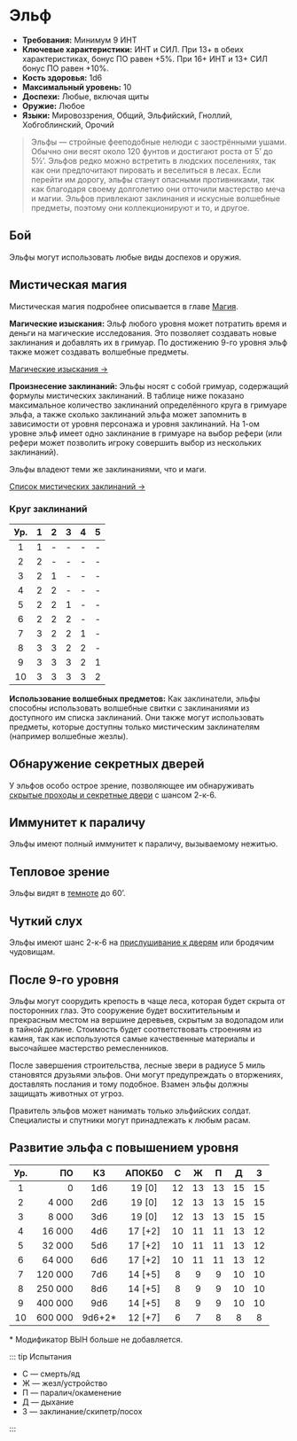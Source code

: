 # Эльф

-   **Требования:** Минимум 9 ИНТ
-   **Ключевые характеристики:** ИНТ и СИЛ. При 13+ в обеих характеристиках, бонус ПО равен +5%. При 16+ ИНТ и 13+ СИЛ бонус ПО равен +10%.
-   **Кость здоровья:** 1d6
-   **Максимальный уровень:** 10
-   **Доспехи:** Любые, включая щиты
-   **Оружие:** Любое
-   **Языки:** Мировоззрения, Общий, Эльфийский, Гноллий, Хобгоблинский, Орочий

> Эльфы — стройные фееподобные нелюди с заострёнными ушами. Обычно они весят около 120 фунтов и достигают роста от 5’ до 5½’. Эльфов редко можно встретить в людских поселениях, так как они предпочитают пировать и веселиться в лесах. Если перейти им дорогу, эльфы станут опасными противниками, так как благодаря своему долголетию они отточили мастерство меча и магии. Эльфов привлекают заклинания и искусные волшебные предметы, поэтому они коллекционируют и то, и другое.

## Бой

Эльфы могут использовать любые виды доспехов и оружия.

## Мистическая магия

Мистическая магия подробнее описывается в главе [Магия](../../magic/magic/spells#мистическая-магия).

**Магические изыскания:** Эльф любого уровня может потратить время и деньги на магические исследования. Это позволяет создавать новые заклинания и добавлять их в гримуар. По достижению 9-го уровня эльф также может создавать волшебные предметы.

[Магические изыскания ->](../../magic/magic/magical-research)

**Произнесение заклинаний:** Эльфы носят с собой гримуар, содержащий формулы мистических заклинаний. В таблице ниже показано максимальное количество заклинаний определённого круга в гримуаре эльфа, а также сколько заклинаний эльфа может запомнить в зависимости от уровня персонажа и уровня заклинаний. На 1-ом уровне эльф имеет одно заклинание в гримуаре на выбор рефери (или рефери может позволить игроку совершить выбор из нескольких заклинаний).

Эльфы владеют теми же заклинаниями, что и маги.

[Список мистических заклинаний ->](../../magic/arcane/arcane-spells)

### Круг заклинаний

| Ур. |  1  |  2  |  3  |  4  |  5  |
| :-: | :-: | :-: | :-: | :-: | :-: |
|  1  |  1  |  -  |  -  |  -  |  -  |
|  2  |  2  |  -  |  -  |  -  |  -  |
|  3  |  2  |  1  |  -  |  -  |  -  |
|  4  |  2  |  2  |  -  |  -  |  -  |
|  5  |  2  |  2  |  1  |  -  |  -  |
|  6  |  2  |  2  |  2  |  -  |  -  |
|  7  |  3  |  2  |  2  |  1  |  -  |
|  8  |  3  |  3  |  2  |  2  |  -  |
|  9  |  3  |  3  |  3  |  2  |  1  |
| 10  |  3  |  3  |  3  |  3  |  2  |

**Использование волшебных предметов:** Как заклинатели, эльфы способны использовать волшебные свитки с заклинаниями из доступного им списка заклинаний. Они также могут использовать предметы, которые доступны только мистическим заклинателям (например волшебные жезлы).

## Обнаружение секретных дверей

У эльфов особо острое зрение, позволяющее им обнаруживать [скрытые проходы и секретные двери](../../adventures/adventuring/dungeon-adventuring#секретные-двери) с шансом 2-к-6.

## Иммунитет к параличу

Эльфы имеют полный иммунитет к параличу, вызываемому нежитью.

## Тепловое зрение

Эльфы видят в [темноте](../../adventures/adventuring/hazards-and-challenges#темнота) до 60’.

## Чуткий слух

Эльфы имеют шанс 2-к-6 на [прислушивание к дверям](../../adventures/adventuring/dungeon-adventuring#прислушивание-к-дверям) или бродячим чудовищам.

## После 9-го уровня

Эльфы могут соорудить крепость в чаще леса, которая будет скрыта от посторонних глаз. Это сооружение будет восхитительным и прекрасным местом на вершине деревьев, скрытым за водопадом или в тайной долине. Стоимость будет соответствовать строениям из камня, так как используются самые качественные материалы и высочайшее мастерство ремесленников.

После завершения строительства, лесные звери в радиусе 5 миль становятся друзьями эльфов. Они могут предупреждать о вторжениях, доставлять послания и тому подобное. Взамен эльфы должны защищать животных от угроз.

Правитель эльфов может нанимать только эльфийских солдат. Специалисты и спутники могут принадлежать к любым расам.

## Развитие эльфа с повышением уровня

| Ур. |      ПО |   КЗ    | АПОКБ0  |  C  |  Ж  |  П  |  Д  |  З  |
| :-: | ------: | :-----: | :-----: | :-: | :-: | :-: | :-: | :-: |
|  1  |       0 |   1d6   | 19 [0]  | 12  | 13  | 13  | 15  | 15  |
|  2  |   4 000 |   2d6   | 19 [0]  | 12  | 13  | 13  | 15  | 15  |
|  3  |   8 000 |   3d6   | 19 [0]  | 12  | 13  | 13  | 15  | 15  |
|  4  |  16 000 |   4d6   | 17 [+2] | 10  | 11  | 11  | 13  | 12  |
|  5  |  32 000 |   5d6   | 17 [+2] | 10  | 11  | 11  | 13  | 12  |
|  6  |  64 000 |   6d6   | 17 [+2] | 10  | 11  | 11  | 13  | 12  |
|  7  | 120 000 |   7d6   | 14 [+5] |  8  |  9  |  9  | 10  | 10  |
|  8  | 250 000 |   8d6   | 14 [+5] |  8  |  9  |  9  | 10  | 10  |
|  9  | 400 000 |   9d6   | 14 [+5] |  8  |  9  |  9  | 10  | 10  |
| 10  | 600 000 | 9d6+2\* | 12 [+7] |  6  |  7  |  8  |  8  |  8  |

\* Модификатор ВЫН больше не добавляется.

::: tip Испытания

-   С — смерть/яд
-   Ж — жезл/устройство
-   П — паралич/окаменение
-   Д — дыхание
-   З — заклинание/скипетр/посох

:::

